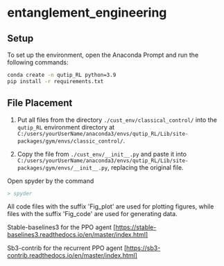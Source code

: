 # entanglement_engineering

## Setup

To set up the environment, open the Anaconda Prompt and run the following commands:

```sh
conda create -n qutip_RL python=3.9
pip install -r requirements.txt
```

## File Placement
1. Put all files from the directory `./cust_env/classical_control/` into the `qutip_RL` environment directory at `C:/users/yourUserName/anaconda3/envs/qutip_RL/Lib/site-packages/gym/envs/classic_control/`.

2. Copy the file from `./cust_env/__init__.py` and paste it into `C:/users/yourUserName/anaconda3/envs/qutip_RL/Lib/site-packages/gym/envs/__init__.py`, replacing the original file.

Open spyder by the command
```bibtex
> spyder
```
All code files with the suffix 'Fig_plot' are used for plotting figures, while files with the suffix 'Fig_code' are used for generating data.

Stable-baselines3 for the PPO agent [https://stable-baselines3.readthedocs.io/en/master/index.html]

Sb3-contrib for the recurrent PPO agent [https://sb3-contrib.readthedocs.io/en/master/index.html]



